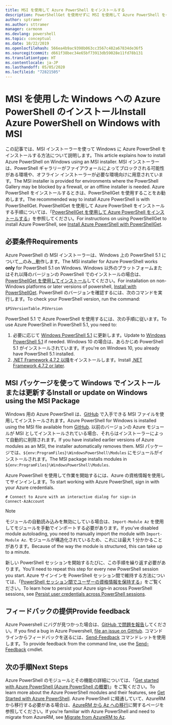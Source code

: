 ```yaml
---
title: MSI を使用して Azure PowerShell をインストールする
description: PowerShellGet を使用せずに MSI を使用して Azure PowerShell をインストールする方法
author: sptramer
ms.author: sttramer
manager: carmonm
ms.devlang: powershell
ms.topic: conceptual
ms.date: 10/22/2019
ms.openlocfilehash: 566ea4b9ac9398b063cc3567c482a67834de36f5
ms.sourcegitcommit: d661f38bec34e65bf73913db59028e11fd78b131
ms.translationtype: HT
ms.contentlocale: ja-JP
ms.lasthandoff: 05/05/2020
ms.locfileid: "72821505"
---
```

# <a name="install-azure-powershell-on-windows-with-msi"></a><span data-ttu-id="5dd7d-103">MSI を使用した Windows への Azure PowerShell のインストール</span><span class="sxs-lookup"><span data-stu-id="5dd7d-103">Install Azure PowerShell on Windows with MSI</span></span>

<span data-ttu-id="5dd7d-104">この記事では、MSI インストーラーを使って Windows に Azure PowerShell をインストールする方法について説明します。</span><span class="sxs-lookup"><span data-stu-id="5dd7d-104">This article explains how to install Azure PowerShell on Windows using an MSI installer.</span></span> <span data-ttu-id="5dd7d-105">MSI インストーラーは、PowerShell ギャラリーがファイアウォールによってブロックされる可能性がある環境や、オフライン インストーラーが必要な環境向けに用意されています。</span><span class="sxs-lookup"><span data-stu-id="5dd7d-105">The MSI installer is provided for environments where the PowerShell Gallery may be blocked by a firewall, or an offline installer is needed.</span></span> <span data-ttu-id="5dd7d-106">Azure PowerShell をインストールするときは、PowerShellGet を使用することをお勧めします。</span><span class="sxs-lookup"><span data-stu-id="5dd7d-106">The recommended way to install Azure PowerShell is with PowerShellGet.</span></span> <span data-ttu-id="5dd7d-107">PowerShellGet を使用して Azure PowerShell をインストールする手順については、「[PowerShellGet を使用して Azure PowerShell をインストールする](install-az-ps.md)」を参照してください。</span><span class="sxs-lookup"><span data-stu-id="5dd7d-107">For instructions on using PowerShellGet to install Azure PowerShell, see [Install Azure PowerShell with PowerShellGet](install-az-ps.md).</span></span>

## <a name="requirements"></a><span data-ttu-id="5dd7d-108">必要条件</span><span class="sxs-lookup"><span data-stu-id="5dd7d-108">Requirements</span></span>

<span data-ttu-id="5dd7d-109">Azure PowerShell の MSI インストーラーは、Windows 上の PowerShell 5.1 について__のみ__動作します。</span><span class="sxs-lookup"><span data-stu-id="5dd7d-109">The MSI installer for Azure PowerShell works __only__ for PowerShell 5.1 on Windows.</span></span> <span data-ttu-id="5dd7d-110">Windows 以外のプラットフォームまたはそれ以降のバージョンの PowerShell でのインストールの場合は、[PowerShellGet を使用してインストール](install-az-ps.md)してください。</span><span class="sxs-lookup"><span data-stu-id="5dd7d-110">For installation on non-Windows platforms or later versions of powershell, [Install with PowerShellGet](install-az-ps.md).</span></span>
<span data-ttu-id="5dd7d-111">PowerShell のバージョンを確認するには、次のコマンドを実行します。</span><span class="sxs-lookup"><span data-stu-id="5dd7d-111">To check your PowerShell version, run the command:</span></span>

```powershell-interactive
$PSVersionTable.PSVersion
```

<span data-ttu-id="5dd7d-112">PowerShell 5.1 で Azure PowerShell を使用するには、次の手順に従います。</span><span class="sxs-lookup"><span data-stu-id="5dd7d-112">To use Azure PowerShell in PowerShell 5.1, you need to:</span></span>

1. <span data-ttu-id="5dd7d-113">必要に応じて [Windows PowerShell 5.1](/powershell/scripting/install/installing-windows-powershell#upgrading-existing-windows-powershell) に更新します。</span><span class="sxs-lookup"><span data-stu-id="5dd7d-113">Update to [Windows PowerShell 5.1](/powershell/scripting/install/installing-windows-powershell#upgrading-existing-windows-powershell) if needed.</span></span> <span data-ttu-id="5dd7d-114">Windows 10 の場合は、あらかじめ PowerShell 5.1 がインストールされています。</span><span class="sxs-lookup"><span data-stu-id="5dd7d-114">If you're on Windows 10, you already have PowerShell 5.1 installed.</span></span>
2. <span data-ttu-id="5dd7d-115">[.NET Framework 4.7.2 以降](/dotnet/framework/install)をインストールします。</span><span class="sxs-lookup"><span data-stu-id="5dd7d-115">Install [.NET Framework 4.7.2 or later](/dotnet/framework/install).</span></span>

## <a name="install-or-update-on-windows-using-the-msi-package"></a><span data-ttu-id="5dd7d-116">MSI パッケージを使って Windows でインストールまたは更新する</span><span class="sxs-lookup"><span data-stu-id="5dd7d-116">Install or update on Windows using the MSI Package</span></span>

<span data-ttu-id="5dd7d-117">Windows 用の Azure PowerShell は、[GitHub](https://github.com/Azure/azure-powershell/releases/tag/v1.8.0-April2019) で入手できる MSI ファイルを使用してインストールされます。</span><span class="sxs-lookup"><span data-stu-id="5dd7d-117">Azure PowerShell for Windows is installed using the MSI file available from [GitHub](https://github.com/Azure/azure-powershell/releases/tag/v1.8.0-April2019).</span></span> <span data-ttu-id="5dd7d-118">以前のバージョンの Azure モジュールが MSI としてインストールされている場合、それらはインストーラーによって自動的に削除されます。</span><span class="sxs-lookup"><span data-stu-id="5dd7d-118">If you have installed earlier versions of Azure modules as an MSI, the installer automatically removes them.</span></span> <span data-ttu-id="5dd7d-119">MSI パッケージでは、`${env:ProgramFiles}\WindowsPowerShell\Modules` にモジュールがインストールされます。</span><span class="sxs-lookup"><span data-stu-id="5dd7d-119">The MSI package installs modules in `${env:ProgramFiles}\WindowsPowerShell\Modules`.</span></span>

<span data-ttu-id="5dd7d-120">Azure PowerShell を使用して作業を開始するには、Azure の資格情報を使用してサインインします。</span><span class="sxs-lookup"><span data-stu-id="5dd7d-120">To start working with Azure PowerShell, sign in with your Azure credentials.</span></span>

```powershell-interactive
# Connect to Azure with an interactive dialog for sign-in
Connect-AzAccount
```

> [!NOTE]
>
> <span data-ttu-id="5dd7d-121">モジュールの自動読み込みを無効にしている場合は、`Import-Module Az` を使用してモジュールを手動でインポートする必要があります。</span><span class="sxs-lookup"><span data-stu-id="5dd7d-121">If you've disabled module autoloading, you need to manually import the module with `Import-Module Az`.</span></span> <span data-ttu-id="5dd7d-122">モジュールが構造化されているため、これには最大 1 分かかることがあります。</span><span class="sxs-lookup"><span data-stu-id="5dd7d-122">Because of the way the module is structured, this can take up to a minute.</span></span>

<span data-ttu-id="5dd7d-123">新しい PowerShell セッションを開始するたびに、この手順を繰り返す必要があります。</span><span class="sxs-lookup"><span data-stu-id="5dd7d-123">You'll need to repeat this step for every new PowerShell session you start.</span></span> <span data-ttu-id="5dd7d-124">Azure サインインを PowerShell セッション間で維持する方法については、「[PowerShell セッション間でユーザーの資格情報を保持する](context-persistence.md)」をご覧ください。</span><span class="sxs-lookup"><span data-stu-id="5dd7d-124">To learn how to persist your Azure sign-in across PowerShell sessions, see [Persist user credentials across PowerShell sessions](context-persistence.md).</span></span>

## <a name="provide-feedback"></a><span data-ttu-id="5dd7d-125">フィードバックの提供</span><span class="sxs-lookup"><span data-stu-id="5dd7d-125">Provide feedback</span></span>

<span data-ttu-id="5dd7d-126">Azure Powershell にバグが見つかった場合は、[GitHub で問題を報告](https://github.com/Azure/azure-powershell/issues)してください。</span><span class="sxs-lookup"><span data-stu-id="5dd7d-126">If you find a bug in Azure Powershell, [file an issue on GitHub](https://github.com/Azure/azure-powershell/issues).</span></span>
<span data-ttu-id="5dd7d-127">コマンド ラインからフィードバックを送るには、[Send-Feedback](/powershell/module/az.accounts/send-feedback) コマンドレットを使用します。</span><span class="sxs-lookup"><span data-stu-id="5dd7d-127">To provide feedback from the command line, use the [Send-Feedback](/powershell/module/az.accounts/send-feedback) cmdlet.</span></span>

## <a name="next-steps"></a><span data-ttu-id="5dd7d-128">次の手順</span><span class="sxs-lookup"><span data-stu-id="5dd7d-128">Next Steps</span></span>

<span data-ttu-id="5dd7d-129">Azure PowerShell のモジュールとその機能の詳細については、「[Get started with Azure PowerShell (Azure PowerShell の概要)](get-started-azureps.md)」をご覧ください。</span><span class="sxs-lookup"><span data-stu-id="5dd7d-129">To learn more about the Azure PowerShell modules and their features, see [Get Started with Azure PowerShell](get-started-azureps.md).</span></span>
<span data-ttu-id="5dd7d-130">Azure PowerShell に精通していて、AzureRM から移行する必要がある場合は、[AzureRM から Az への移行](migrate-from-azurerm-to-az.md)に関するページを参照してください。</span><span class="sxs-lookup"><span data-stu-id="5dd7d-130">If you're familiar with Azure PowerShell and need to migrate from AzureRM, see [Migrate from AzureRM to Az](migrate-from-azurerm-to-az.md).</span></span>

